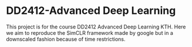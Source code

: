 # DD2412-Advanced Deep Learning
This project is for the course DD2412 Advanced Deep Learning KTH. Here we aim to reproduce the SimCLR framework made by google but in a downscaled fashion because of time restrictions.

